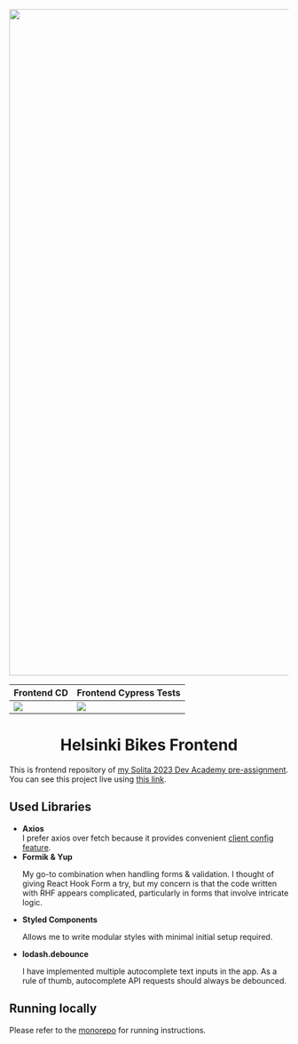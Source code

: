 <div align="center">
  <img src="https://i.ibb.co/7bnqVrS/Github-Header.png" alt="Project Banner" width="1200">
</div>

<div align="center">
  <table caption="Build/Test status badges">
    <thead>
      <tr>
        <th>
          Frontend CD
        </th>
        <th>
          Frontend Cypress Tests
        </th>
      </tr>
    </thead>
    <tbody>
      <tr>
        <td>
          <a href="https://github.com/arf1e/solita-frontend/actions/workflows/deploy.yml">
            <img src="https://github.com/arf1e/solita-frontend/actions/workflows/deploy.yml/badge.svg">
          </a>
        </td>
        <td>
          <a href="https://cloud.cypress.io/projects/qmvwo3/runs">
            <img src="https://img.shields.io/endpoint?url=https://cloud.cypress.io/badge/simple/qmvwo3&style=flat&logo=cypress">
          </a> 
        </td>
      </tr>
    </tbody>
  </table>
</div>

<h1 align="center"> Helsinki Bikes Frontend </h1>
<p>This is frontend repository of <a href="https://github.com/arf1e/helsinki-bikes">my Solita 2023 Dev Academy pre-assignment</a>. <br /> You can see this project live using <a href="bikeapp.egorushque.space">this link</a>.</p>

<h2>Used Libraries</h2>
<ul>
  <li>
    <strong>Axios</strong><br/>
    I prefer axios over fetch because it provides convenient <a href="https://axios-http.com/docs/instance">client config feature</a>. 
  </li>
  <li>
    <strong>Formik & Yup</strong><br />
    <p>My go-to combination when handling forms & validation. I thought of giving React Hook Form a try, but my concern is that the code written with RHF appears complicated, particularly in forms that involve intricate logic. </p>
  </li>
  <li>
    <strong>Styled Components</strong>
    <p>Allows me to write modular styles with minimal initial setup required.</p>
  </li>
  <li>
    <strong>lodash.debounce</strong>
    <p>I have implemented multiple autocomplete text inputs in the app. As a rule of thumb, autocomplete API requests should always be debounced.</p>
  </li>
</ul>

<h2>Running locally</h2>
<p>Please refer to the <a href="https://github.com/arf1e/helsinki-bikes">monorepo</a> for running instructions.
